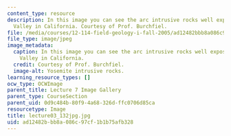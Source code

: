 ```yaml
---
content_type: resource
description: In this image you can see the arc intrusive rocks well exposed in Yosemite
  Valley in California. Courtesy of Prof. Burchfiel.
file: /media/courses/12-114-field-geology-i-fall-2005/ad12482bbb8a086c97cf1b1b75afb328_lecture03_132jpg.jpg
file_type: image/jpeg
image_metadata:
  caption: In this image you can see the arc intrusive rocks well exposed in Yosemite
    Valley in California.
  credit: Courtesy of Prof. Burchfiel.
  image-alt: Yosemite intrusive rocks.
learning_resource_types: []
ocw_type: OCWImage
parent_title: Lecture 7 Image Gallery
parent_type: CourseSection
parent_uid: 0d9c484b-80f9-4a68-326d-ffc0706d85ca
resourcetype: Image
title: lecture03_132jpg.jpg
uid: ad12482b-bb8a-086c-97cf-1b1b75afb328
---
```

